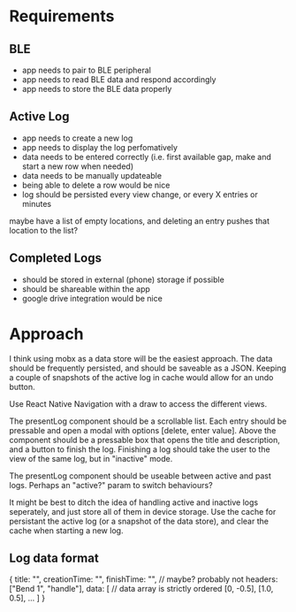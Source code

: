 # Requirements

## BLE
* app needs to pair to BLE peripheral
* app needs to read BLE data and respond accordingly
* app needs to store the BLE data properly

## Active Log

* app needs to create a new log
* app needs to display the log perfomatively
* data needs to be entered correctly (i.e. first available gap, make and start a new row when needed)
* data needs to be manually updateable
* being able to delete a row would be nice
* log should be persisted every view change, or every X entries or minutes

maybe have a list of empty locations, and deleting an entry pushes that location to the list?

## Completed Logs

* should be stored in external (phone) storage if possible
* should be shareable within the app
* google drive integration would be nice

# Approach

I think using mobx as a data store will be the easiest approach. The data should be frequently persisted, and should be saveable as a JSON. Keeping a couple of snapshots of the active log in cache would allow for an undo button.

Use React Native Navigation with a draw to access the different views.

The presentLog component should be a scrollable list. Each entry should be pressable and open a modal with options [delete, enter value]. Above the component should be a pressable box that opens the title and description, and a button to finish the log. Finishing a log should take the user to the view of the same log, but in "inactive" mode.

The presentLog component should be useable between active and past logs. Perhaps an "active?" param to switch behaviours?


It might be best to ditch the idea of handling active and inactive logs seperately, and just store all of them in device storage. Use the cache for persistant the active log (or a snapshot of the data store), and clear the cache when starting a new log.

## Log data format

{
  title: "",
  creationTime: "",
  finishTime: "",                 // maybe? probably not
  headers: ["Bend 1", "handle"],
  data: [                         // data array is strictly ordered
    [0, -0.5],
    [1.0, 0.5],
    ...
  ]
}